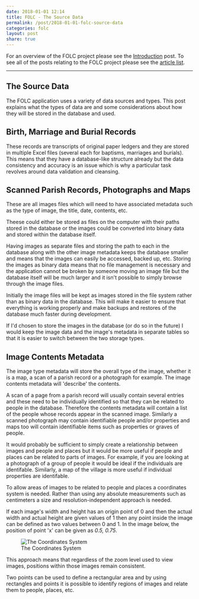```yaml
---
date: 2018-01-01 12:14
title: FOLC - The Source Data
permalink: /post/2018-01-01-folc-source-data
categories: folc
layout: post
share: true
---
```


For an overview of the FOLC project please see the [Introduction](https://www.swwritings.com/post/2017-12-28-folc-introduction) post. To see all of the posts relating to the FOLC project please see the [article list](https://www.swwritings.com/categories/#folc).

---

## The Source Data
The FOLC application uses a variety of data sources and types. This post explains what the types of data are and some considerations about how they will be stored in the database and used.

## Birth, Marriage and Burial Records
These records are transcripts of original paper ledgers and they are stored in multiple Excel files (several each for baptisms, marriages and burials). This means that they have a database-like structure already but the data consistency and accuracy is an issue which is why a particular task revolves around data validation and cleansing.

## Scanned Parish Records, Photographs and Maps
These are all images files which will need to have associated metadata such as the type of image, the title, date, contents, etc.

Theese could either be stored as files on the computer with their paths stored in the database or the images could be converted into binary data and stored within the database itself.

Having images as separate files and storing the path to each in the database along with the other image metadata keeps the database smaller and means that the images can easily be accessed, backed up, etc. Storing the images as binary data means that no file management is necessary and the application cannot be broken by someone moving an image file but the database itself will be much larger and it isn't possible to simply browse through the image files.

Initially the image files will be kept as images stored in the file system rather than as binary data in the database. This will make it easier to ensure that everything is working properly and make backups and restores of the database much faster during development.

If I'd chosen to store the images in the database (or do so in the future) I would keep the image data and the image's metadata in separate tables so that it is easier to switch between the two storage types.

## Image Contents Metadata
The image type metadata will store the overall type of the image, whether it is a map, a scan of a parish record or a photograph for example. The image contents metadata will 'describe' the contents.

A scan of a page from a parish record will usually contain several entries and these need to be individually identified so that they can be related to people in the database. Therefore the contents metadata will contain a list of the people whose records appear in the scanned image. Similarly a scanned photograph may contain identifiable people and/or properties and maps too will contain identifiable items such as properties or graves of people.

It would probably be sufficient to simply create a relationship between images and people and places but it would be more useful if people and places can be related to parts of images. For example, if you are looking at a photograph of a group of people it would be ideal if the individuals are identifable. Similarly, a map of the village is more useful if individual properties are identifable.

To allow areas of images to be related to people and places a coordinates system is needed. Rather than using any absolute measurements such as centimeters a size and resolution-independent approach is needed.

If each image's width and height has an origin point of 0 and then the actual width and actual height are given values of 1 then any point inside the image can be defined as two values between 0 and 1. In the image below,  the position of point 'x' can be given as *0.5, 0.75*.

<figure class="half">
	<img src="{{ site.url }}/images/folc-source_data-01.png" alt="The Coordinates System">
	<figcaption>The Coordinates System</figcaption>
</figure>

This approach means that regardless of the zoom level used to view images, positions within those images remain consistent.

Two points can be used to define a rectangular area and by using rectangles and points it is possible to identify regions of images and relate them to people, places, etc.